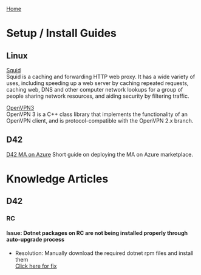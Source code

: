 [Home](https://mw-94.github.io/NGAKA/)
# Setup / Install Guides
## Linux
[Squid](docs-md/Squid.md)\
Squid is a caching and forwarding HTTP web proxy. It has a wide variety of uses, including speeding up a web server by caching repeated requests, caching web, DNS and other computer network lookups for a group of people sharing network resources, and aiding security by filtering traffic.

[OpenVPN3](docs-md/OpenVPN3)\
OpenVPN 3 is a C++ class library that implements the functionality of an OpenVPN client, and is protocol-compatible with the OpenVPN 2.x branch.

## D42
[D42 MA on Azure](docs-md/D42MA-Azure.md)
Short guide on deploying the MA on Azure marketplace.
# Knowledge Articles
## D42
### RC
#### Issue: Dotnet packages on RC are not being installed properly through auto-upgrade process
- Resolution: Manually download the required dotnet rpm files and install them\
[Click here for fix](docs-md/Fix_RC_Dotnet)
